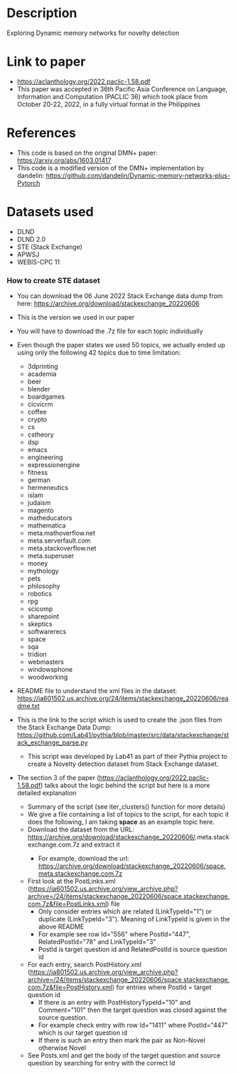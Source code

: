 # Description
Exploring Dynamic memory networks for novelty detection

# Link to paper
* https://aclanthology.org/2022.paclic-1.58.pdf
* This paper was accepted in 36th Pacific Asia Conference on Language, Information and Computation (PACLIC 36) which took place from October 20-22, 2022, in a fully virtual format in the Philippines

# References
* This code is based on the original DMN+ paper: https://arxiv.org/abs/1603.01417
* This code is a modified version of the DMN+ implementation by dandelin: https://github.com/dandelin/Dynamic-memory-networks-plus-Pytorch

# Datasets used
* DLND
* DLND 2.0
* STE (Stack Exchange)
* APWSJ
* WEBIS-CPC 11

### How to create STE dataset

* You can download the 06 June 2022 Stack Exchange data dump from here: https://archive.org/download/stackexchange_20220606
* This is the version we used in our paper
* You will have to download the .7z file for each topic individually
* Even though the paper states we used 50 topics, we actually ended up using only the following 42 topics due to time limitation:
  - 3dprinting
  - academia
  - beer
  - blender
  - boardgames
  - cicvicrm
  - coffee
  - crypto
  - cs
  - cstheory
  - dsp
  - emacs
  - engineering
  - expressionengine
  - fitness
  - german
  - hermeneutics
  - islam
  - judaism
  - magento
  - matheducators
  - mathematica
  - meta.mathoverflow.net
  - meta.serverfault.com
  - meta.stackoverflow.net
  - meta.superuser
  - money
  - mythology
  - pets
  - philosophy
  - robotics
  - rpg
  - scicomp
  - sharepoint
  - skeptics
  - softwarerecs
  - space
  - sqa
  - tridion
  - webmasters
  - windowsphone
  - woodworking


* README file to understand the xml files in the dataset: https://ia601502.us.archive.org/24/items/stackexchange_20220606/readme.txt

* This is the link to the script which is used to create the .json files from the Stack Exchange Data Dump: https://github.com/Lab41/pythia/blob/master/src/data/stackexchange/stack_exchange_parse.py
  - This script was developed by Lab41 as part of their Pythia project to create a Novelty detection dataset from Stack Exchange dataset.

* The section 3 of the paper (https://aclanthology.org/2022.paclic-1.58.pdf) talks about the logic behind the script but here is a more detailed explanation
  - Summary of the script (see iter_clusters() function for more details)
  - We give a file containing a list of topics to the script, for each topic it does the following, I am taking **space** as an example topic here.
  - Download the dataset from the URL:  https://archive.org/download/stackexchange_20220606/<topic>.meta.stackexchange.com.7z and extract it
    - For example, download the url: https://archive.org/download/stackexchange_20220606/space.meta.stackexchange.com.7z
  - First look at the PostLinks.xml (https://ia601502.us.archive.org/view_archive.php?archive=/24/items/stackexchange_20220606/space.stackexchange.com.7z&file=PostLinks.xml) file
    - Only consider entries which are related (LinkTypeId="1") or duplicate (LinkTypeId="3"). Meaning of LinkTypeId is given in the above README
    - For example see row Id="556" where PostId="447", RelatedPostId="78" and LinkTypeId="3"
    - PostId is target question id and RelatedPostId is source question id
  - For each entry, search PostHistory.xml (https://ia801502.us.archive.org/view_archive.php?archive=/24/items/stackexchange_20220606/space.stackexchange.com.7z&file=PostHistory.xml) for entries where PostId = target question id
    - If there is an entry with PostHistoryTypeId="10" and Comment="101" then the target question was closed against the source question.
    - For example check entry with row Id="1411" where PostId="447" which is our target question id
    - If there is such an entry then mark the pair as Non-Novel otherwise Novel
  - See Posts.xml and get the body of the target question and source question by searching for entry with the correct Id

